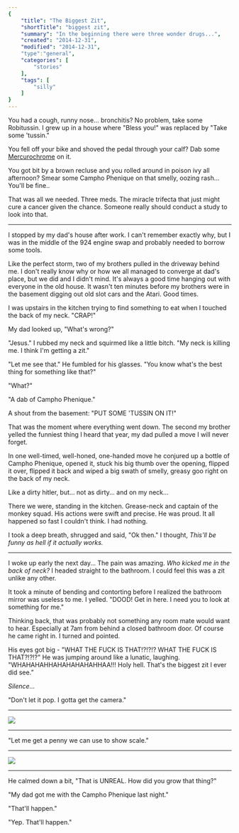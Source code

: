 ```yaml
---
{
    "title": "The Biggest Zit",
    "shortTitle": "biggest zit",
    "summary": "In the beginning there were three wonder drugs...",
    "created": "2014-12-31",
    "modified": "2014-12-31",
    "type":"general",
    "categories": [
        "stories"
    ],
    "tags": [
        "silly"
    ]
}
---
```

You had a cough, runny nose... bronchitis? No problem, take some
Robitussin. I grew up in a house where "Bless you!" was replaced by
"Take some 'tussin."

You fell off your bike and shoved the pedal through your calf? Dab some
[Mercurochrome](http://en.wikipedia.org/wiki/Merbromin) on it.

You got bit by a brown recluse and you rolled around in poison ivy all
afternoon? Smear some Campho Phenique on that smelly, oozing rash...
You'll be fine..

That was all we needed. Three meds. The miracle trifecta that just might
cure a cancer given the chance. Someone really should conduct a study to
look into that.

* * * * *

I stopped by my dad's house after work. I can't remember exactly why,
but I was in the middle of the 924 engine swap and probably needed to
borrow some tools.

Like the perfect storm, two of my brothers pulled in the driveway behind
me. I don't really know why or how we all managed to converge at dad's
place, but we did and I didn't mind. It's always a good time hanging out
with everyone in the old house. It wasn't ten minutes before my brothers
were in the basement digging out old slot cars and the Atari. Good
times.

I was upstairs in the kitchen trying to find something to eat when I
touched the back of my neck. "CRAP!"

My dad looked up, "What's wrong?"

"Jesus." I rubbed my neck and squirmed like a little bitch. "My neck is
killing me. I think I'm getting a zit."

"Let me see that." He fumbled for his glasses. "You know what's the best
thing for something like that?"

"What?"

"A dab of Campho Phenique."

A shout from the basement: "PUT SOME 'TUSSIN ON IT!"

That was the moment where everything went down. The second my brother
yelled the funniest thing I heard that year, my dad pulled a move I will
never forget.

In one well-timed, well-honed, one-handed move he conjured up a bottle
of Campho Phenique, opened it, stuck his big thumb over the opening,
flipped it over, flipped it back and wiped a big swath of smelly, greasy
goo right on the back of my neck.

Like a dirty hitler, but... not as dirty... and on my neck...

There we were, standing in the kitchen. Grease-neck and captain of the
monkey squad. His actions were swift and precise. He was proud. It all
happened so fast I couldn't think. I had nothing.

I took a deep breath, shrugged and said, "Ok then." I thought, *This'll
be funny as hell if it actually works.*

* * * * *

I woke up early the next day... The pain was amazing. *Who kicked me in
the back of neck?* I headed straight to the bathroom. I could feel this
was a zit unlike any other.

It took a minute of bending and contorting before I realized the
bathroom mirror was useless to me. I yelled. "DOOD! Get in here. I need
you to look at something for me."

Thinking back, that was probably not something any room mate would want
to hear. Especially at 7am from behind a closed bathroom door. Of course
he came right in. I turned and pointed.

His eyes got big - "WHAT THE FUCK IS THAT!?!?!? WHAT THE FUCK IS
THAT?!?!?" He was jumping around like a lunatic, laughing.
"WHAHAHAHHAHAHAHAHAHHAA!!! Holy hell. That's the biggest zit I ever did
see.”

*Silence...*

"Don't let it pop. I gotta get the camera."

* * * * *

![](/media/zitNoPenny.jpg)

* * * * *

"Let me get a penny we can use to show scale."

* * * * *

![](/media/zitPenny.jpg)

* * * * *

He calmed down a bit, "That is UNREAL. How did you grow that thing?"

"My dad got me with the Campho Phenique last night."

"That'll happen."

"Yep. That'll happen."
